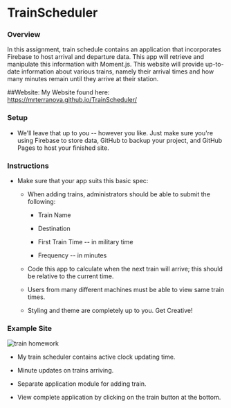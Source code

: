 # TrainScheduler

### Overview

In this assignment, train schedule contains an application that incorporates Firebase to host arrival and departure data. This app will retrieve and manipulate this information with Moment.js. This website will provide up-to-date information about various trains, namely their arrival times and how many minutes remain until they arrive at their station.

##Website:
My Website found here: https://mrterranova.github.io/TrainScheduler/

### Setup

* We'll leave that up to you -- however you like. Just make sure you're using Firebase to store data, GitHub to backup your project, and GitHub Pages to host your finished site.

### Instructions

* Make sure that your app suits this basic spec:
  
  * When adding trains, administrators should be able to submit the following:
    
    * Train Name
    
    * Destination 
    
    * First Train Time -- in military time
    
    * Frequency -- in minutes
  
  * Code this app to calculate when the next train will arrive; this should be relative to the current time.
  
  * Users from many different machines must be able to view same train times.
  
  * Styling and theme are completely up to you. Get Creative!

### Example Site

![train homework](Train_Time_Image.png)

* My train scheduler contains active clock updating time.

* Minute updates on trains arriving.

* Separate application module for adding train.

* View complete application by clicking on the train button at the bottom.